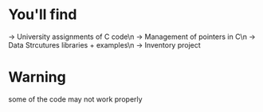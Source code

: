 # You'll find
-> University assignments of C code\n
-> Management of pointers in C\n
-> Data Strcutures libraries + examples\n
-> Inventory project 

# Warning
some of the code may not work properly
